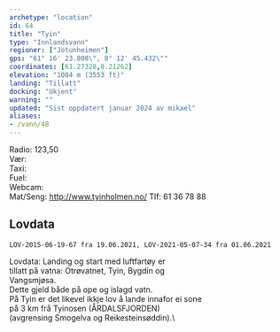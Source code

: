 ```yaml
---
archetype: "location"
id: 64
title: "Tyin"
type: "Innlandsvann"
regioner: ["Jotunheimen"]
gps: "61° 16' 23.808\", 8° 12' 45.432\""
coordinates: [61.27328,8.21262]
elevation: "1084 m (3553 ft)"
landing: "Tillatt"
docking: "Ukjent"
warning: ""
updated: "Sist oppdatert januar 2024 av mikael"
aliases:
- /vann/48
---
```


Radio: 123,50\
Vær: \
Taxi:\
Fuel:\
Webcam: \
Mat/Seng: http://www.tyinholmen.no/       Tlf: 61 36 78 88

## Lovdata

	LOV-2015-06-19-67 fra 19.06.2021, LOV-2021-05-07-34 fra 01.06.2021

Lovdata: Landing og start med luftfartøy er\
tillatt på vatna: Otrøvatnet, Tyin, Bygdin og\
Vangsmjøsa.\
Dette gjeld både på ope og islagd vatn.\
På Tyin er det likevel ikkje lov å lande innafor ei sone\
på 3 km frå Tyinosen (ÅRDALSFJORDEN)\
(avgrensing Smogelva og Reikesteinsøddin).\

